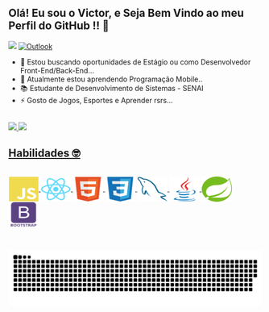 

## Olá! Eu sou o Victor, e Seja Bem Vindo ao meu Perfil do GitHub !! 👋

<a href="https://www.linkedin.com/in/victor-hugo-nogueira-santos-32a519184/" target="_blank"><img src="https://img.shields.io/badge/-LinkedIn-%230077B5?style=for-the-badge&logo=linkedin&logoColor=white" target="_blank"/></a>
<a target="_blank" href="mailto:victorhnogueira@hotmail.com">
    <img alt="Outlook" src="https://img.shields.io/badge/victorhnogueira@hotmail.com-0078D4?style=for-the-badge&logo=microsoft-outlook&logoColor=white" />
</a>



- 🔭 Estou buscando oportunidades de Estágio ou como Desenvolvedor Front-End/Back-End...
- 📱  Atualmente estou aprendendo Programação Mobile..
- 📚 Estudante de Desenvolvimento de Sistemas - SENAI
- ⚡ Gosto de Jogos, Esportes e Aprender rsrs...

##

 <div>
  <a href="https://github.com/VictorN7">
  <img height="160em" src="https://github-readme-stats.vercel.app/api?username=VictorN7&show_icons=true&theme=dark&include_all_commits=true&count_private=true"/>
  <img height="160em" src="https://github-readme-stats.vercel.app/api/top-langs/?username=VictorN7&layout=compact&langs_count=7&theme=dark"/>
</div>
 
 ##
 
 ## Habilidades 🤓
<div style="display: inline_block"><br>
  <img align="center" alt="" height="50" width="60" src="https://raw.githubusercontent.com/devicons/devicon/master/icons/javascript/javascript-plain.svg">
  <img align="center" alt="" height="50" width="60" src="https://raw.githubusercontent.com/devicons/devicon/master/icons/react/react-original.svg">
  <img align="center" alt="" height="50" width="60" src="https://raw.githubusercontent.com/devicons/devicon/master/icons/html5/html5-original.svg">
  <img align="center" alt="" height="50" width="60" src="https://raw.githubusercontent.com/devicons/devicon/master/icons/css3/css3-original.svg">
  <img align="center" alt="" height="50" width="60" src="https://raw.githubusercontent.com/devicons/devicon/master/icons/mysql/mysql-original.svg">
  <img align="center" alt="" height="50" width="60" src="https://raw.githubusercontent.com/devicons/devicon/master/icons/java/java-original.svg">
  <img align="center" alt="" height="50" width="60" src="https://raw.githubusercontent.com/devicons/devicon/master/icons/spring/spring-original.svg">
  <img align="center" alt="" height="50" width="60" src="https://raw.githubusercontent.com/devicons/devicon/master/icons/bootstrap/bootstrap-plain-wordmark.svg">
</div>
 <br>
 
##
   ![Snake animation](https://github.com/VictorN7/VictorN7/blob/output/github-contribution-grid-snake.svg)

</div>
